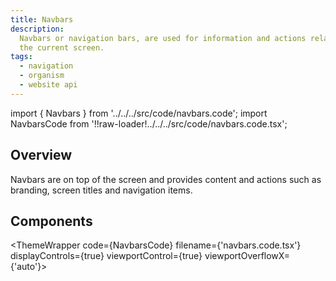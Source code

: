 ```yaml
---
title: Navbars
description:
  Navbars or navigation bars, are used for information and actions relating to
  the current screen.
tags:
  - navigation
  - organism
  - website api
---
```


<!-- CODE IMPORTS -->

<!-- prettier-ignore -->
import { Navbars } from '../../../src/code/navbars.code'; 
import NavbarsCode from '!!raw-loader!../../../src/code/navbars.code.tsx';

<!-- END CODE IMPORTS -->

<DocHeader props={props}/>

## Overview

Navbars are on top of the screen and provides content and actions such as
branding, screen titles and navigation items.

## Components

<!-- prettier-ignore -->
<ThemeWrapper
  code={NavbarsCode}
  filename={'navbars.code.tsx'}
  displayControls={true}
  viewportControl={true}
  viewportOverflowX={'auto'}>
  <Navbars />
</ThemeWrapper>

